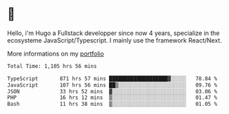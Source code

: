 # 👋 

Hello, i'm Hugo a Fullstack developper since now 4 years, specialize in the ecosysteme JavaScript/Typescript. I mainly use the framework React/Next.

More informations on my [portfolio](https://hcampos.fr)

<!--START_SECTION:waka-->

```txt
Total Time: 1,105 hrs 56 mins

TypeScript       871 hrs 57 mins ███████████████████▓░░░░░   78.84 %
JavaScript       107 hrs 56 mins ██▒░░░░░░░░░░░░░░░░░░░░░░   09.76 %
JSON             33 hrs 52 mins  ▓░░░░░░░░░░░░░░░░░░░░░░░░   03.06 %
PHP              16 hrs 12 mins  ▒░░░░░░░░░░░░░░░░░░░░░░░░   01.47 %
Bash             11 hrs 38 mins  ▒░░░░░░░░░░░░░░░░░░░░░░░░   01.05 %
```

<!--END_SECTION:waka-->
